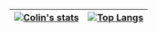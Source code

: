 | [![Colin's stats](https://github-readme-stats.vercel.app/api?username=colinkrist&count_private=true&include_all_commits=true&show_icons=true&theme=cobalt2)](https://github.com/anuraghazra/github-readme-stats) | [![Top Langs](https://github-readme-stats.vercel.app/api/top-langs/?username=colinkrist&layout=compact&theme=cobalt2)](https://github.com/anuraghazra/github-readme-stats) |
| - | - |
